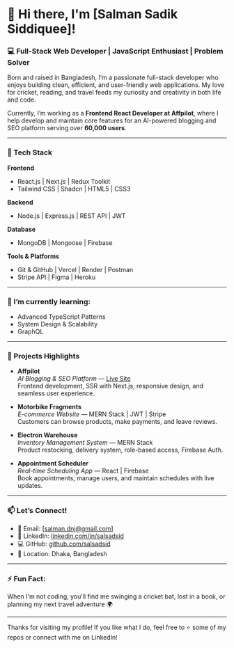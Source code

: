 # 👋 Hi there, I'm [Salman Sadik Siddiquee]!

### 💻 Full-Stack Web Developer | JavaScript Enthusiast | Problem Solver

Born and raised in Bangladesh, I’m a passionate full-stack developer who enjoys building clean, efficient, and user-friendly web applications. My love for cricket, reading, and travel feeds my curiosity and creativity in both life and code.

Currently, I’m working as a **Frontend React Developer at Affpilot**, where I help develop and maintain core features for an AI-powered blogging and SEO platform serving over **60,000 users**.

---

### 🔧 Tech Stack

**Frontend**
- React.js | Next.js | Redux Toolkit
- Tailwind CSS | Shadcn | HTML5 | CSS3

**Backend**
- Node.js | Express.js | REST API | JWT

**Database**
- MongoDB | Mongoose | Firebase

**Tools & Platforms**
- Git & GitHub | Vercel | Render | Postman
- Stripe API | Figma | Heroku

---

### 🌱 I’m currently learning:
- Advanced TypeScript Patterns
- System Design & Scalability
- GraphQL

---

### 🚀 Projects Highlights

- **Affpilot**  
  *AI Blogging & SEO Platform* — [Live Site](https://affpilot.com)  
  Frontend development, SSR with Next.js, responsive design, and seamless user experience.

- **Motorbike Fragments**  
  *E-commerce Website* — MERN Stack | JWT | Stripe  
  Customers can browse products, make payments, and leave reviews.

- **Electron Warehouse**  
  *Inventory Management System* — MERN Stack  
  Product restocking, delivery system, role-based access, Firebase Auth.

- **Appointment Scheduler**  
  *Real-time Scheduling App* — React | Firebase  
  Book appointments, manage users, and maintain schedules with live updates.

---

### 📫 Let’s Connect!

- 📧 Email: [salman.dnj@gmail.com]  
- 💼 LinkedIn: [linkedin.com/in/salsadsid](https://linkedin.com/in/salsadsid)  
- 💻 GitHub: [github.com/salsadsid](https://github.com/salsadsid)  
- 📍 Location: Dhaka, Bangladesh  

---

### ⚡ Fun Fact:
When I'm not coding, you'll find me swinging a cricket bat, lost in a book, or planning my next travel adventure 🌍

---

Thanks for visiting my profile! If you like what I do, feel free to ⭐ some of my repos or connect with me on LinkedIn!
